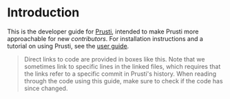 # Introduction

This is the developer guide for [Prusti](https://github.com/viperproject/prusti-dev/), intended to make Prusti more approachable for new *contributors*. For installation instructions and a tutorial on using Prusti, see the [user guide](https://viperproject.github.io/prusti-dev/user-guide).

> Direct links to code are provided in boxes like this. Note that we sometimes link to specific lines in the linked files, which requires that the links refer to a specific commit in Prusti's history. When reading through the code using this guide, make sure to check if the code has since changed.
